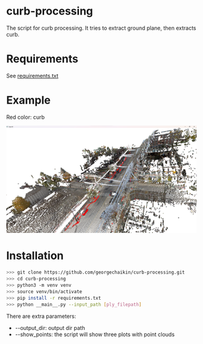 # curb-processing
The script for curb processing. It tries to extract ground plane, then extracts curb.

# Requirements
See [requirements.txt](https://github.com/georgechaikin/curb-processing/blob/main/requirements.txt)

# Example
Red color: curb

<img src="https://github.com/georgechaikin/curb-processing/blob/main/images/curb_example.png"/>

# Installation
```bash
>>> git clone https://github.com/georgechaikin/curb-processing.git
>>> cd curb-processing
>>> python3 -m venv venv
>>> source venv/bin/activate
>>> pip install -r requirements.txt
>>> python __main__.py --input_path [ply_filepath]
```
There are extra parameters:
- --output_dir: output dir path
- --show_points: the script will show three plots with point clouds
